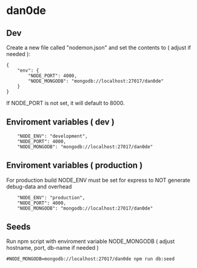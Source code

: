 # dan0de

## Dev

Create a new file called "nodemon.json" and set the contents to ( adjust if needed ):

```
{
    "env": {
        "NODE_PORT": 4000,
        "NODE_MONGODB": "mongodb://localhost:27017/dan0de"
    }
}
```

If NODE_PORT is not set, it will default to 8000.

## Enviroment variables ( dev )

```
    "NODE_ENV": "development",
    "NODE_PORT": 4000,
    "NODE_MONGODB": "mongodb://localhost:27017/dan0de"
```

## Enviroment variables ( production )

For production build NODE_ENV must be set for express to NOT generate debug-data and overhead

```
    "NODE_ENV": "production",
    "NODE_PORT": 4000,
    "NODE_MONGODB": "mongodb://localhost:27017/dan0de"
```

## Seeds

Run npm script with enviroment variable NODE_MONGODB ( adjust hostname, port, db-name if needed )

```
#NODE_MONGODB=mongodb://localhost:27017/dan0de npm run db:seed
```